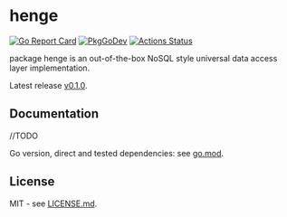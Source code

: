 # henge

[![Go Report Card](https://goreportcard.com/badge/github.com/btnguyen2k/henge)](https://goreportcard.com/report/github.com/btnguyen2k/henge)
[![PkgGoDev](https://pkg.go.dev/badge/github.com/btnguyen2k/henge)](https://pkg.go.dev/github.com/btnguyen2k/henge)
[![Actions Status](https://github.com/btnguyen2k/henge/workflows/Henge/badge.svg)](https://github.com/btnguyen2k/henge/actions)

package henge is an out-of-the-box NoSQL style universal data access layer implementation.

Latest release [v0.1.0](RELEASE-NOTES.md).

## Documentation

//TODO

Go version, direct and tested dependencies: see [go.mod](go.mod).

## License

MIT - see [LICENSE.md](LICENSE.md).
